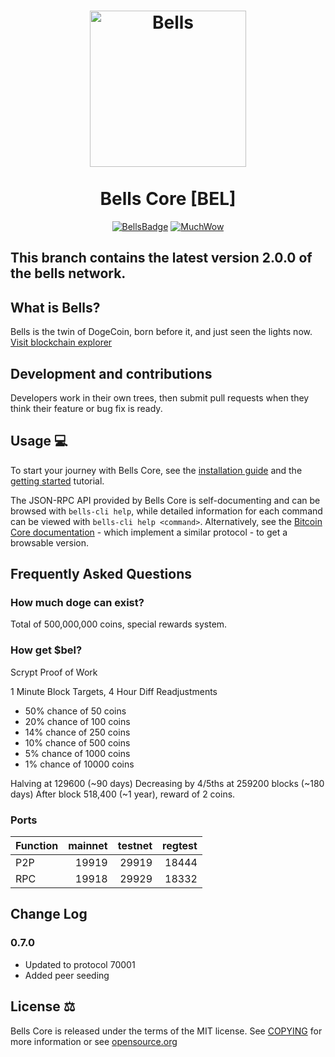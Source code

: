 <h1 align="center">
<img src="https://belscan.io/images/logo.png" data-canonical-src="https://belscan.io/images/logo.png" width="250" height="250" alt="Bells"/>
<br/><br/>
Bells Core [BEL]
</h1>

<div align="center">

[![BellsBadge](https://img.shields.io/badge/Bells-Coin-blue)](https://dogecoin.com)
[![MuchWow](https://img.shields.io/badge/OG-Coin-yellow.svg)](https://dogecoin.com)

</div>

## This branch contains the latest version 2.0.0 of the bells network.

## What is Bells?
Bells is the twin of DogeCoin, born before it, and just seen the lights now. [Visit blockchain explorer](https://belscan.io/)

## Development and contributions
Developers work in their own trees, then submit pull requests when they think
their feature or bug fix is ready.

## Usage 💻

To start your journey with Bells Core, see the [installation guide](INSTALL.md) and the [getting started](doc/getting-started.md) tutorial.

The JSON-RPC API provided by Bells Core is self-documenting and can be browsed with `bells-cli help`, while detailed information for each command can be viewed with `bells-cli help <command>`. Alternatively, see the [Bitcoin Core documentation](https://developer.bitcoin.org/reference/rpc/) - which implement a similar protocol - to get a browsable version.

## Frequently Asked Questions

### How much doge can exist?
Total of 500,000,000 coins, special rewards system.

### How get $bel?
Scrypt Proof of Work

1 Minute Block Targets, 4 Hour Diff Readjustments

* 50% chance of 50 coins
* 20% chance of 100 coins
* 14% chance of 250 coins
* 10% chance of 500 coins
* 5% chance of 1000 coins
* 1% chance of 10000 coins

Halving at 129600 (~90 days)
Decreasing by 4/5ths at 259200 blocks (~180 days)
After block 518,400 (~1 year), reward of 2 coins.

### Ports
| Function | mainnet | testnet | regtest |
| :------- |--------:| ------: | ------: |
| P2P      |   19919 |   29919 |   18444 |
| RPC      |   19918 |   29929 |   18332 |

## Change Log
### 0.7.0
- Updated to protocol 70001
- Added peer seeding

## License ⚖️
Bells Core is released under the terms of the MIT license. See
[COPYING](COPYING) for more information or see
[opensource.org](https://opensource.org/licenses/MIT)
